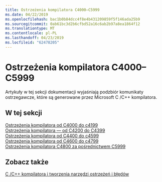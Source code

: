 ```yaml
---
title: Ostrzeżenia kompilatora C4000–C5999
ms.date: 04/22/2019
ms.openlocfilehash: bac1b0b84dcc4f8e4b431209859f5f146ada25b9
ms.sourcegitcommit: 0ab61bc3d2b6cfbd52a16c6ab2b97a8ea1864f12
ms.translationtype: MT
ms.contentlocale: pl-PL
ms.lasthandoff: 04/23/2019
ms.locfileid: "62478205"
---
```

# <a name="compiler-warnings-c4000---c5999"></a>Ostrzeżenia kompilatora C4000–C5999

Artykuły w tej sekcji dokumentacji wyjaśniają podzbiór komunikaty ostrzegawcze, które są generowane przez Microsoft C /C++ kompilatora.

## <a name="in-this-section"></a>W tej sekcji

[Ostrzeżenia kompilatora od C4000 do c4199](../compiler-warnings/compiler-warnings-c4000-through-c4199.md) \
[Ostrzeżenia kompilatora — od C4200 do C4399](../compiler-warnings/compiler-warnings-c4200-through-c4399.md) \
[Ostrzeżenia kompilatora od C4400 do c4599](../compiler-warnings/compiler-warnings-c4400-through-c4599.md) \
[Ostrzeżenia kompilatora od C4600 do c4799](../compiler-warnings/compiler-warnings-c4600-through-c4799.md) \
[Ostrzeżenia kompilatora C4800 za pośrednictwem C5999](../compiler-warnings/compiler-warnings-c4800-through-c4999.md)

## <a name="see-also"></a>Zobacz także

[C /C++ kompilatora i tworzenia narzędzi ostrzeżeń i błędów](../compiler-errors-1/c-cpp-build-errors.md)
